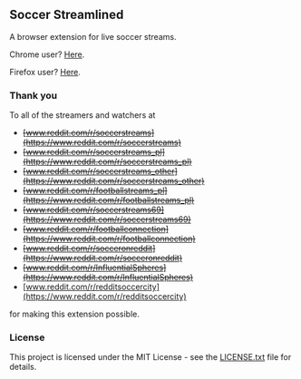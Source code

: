 ## Soccer Streamlined

A browser extension for live soccer streams. 

Chrome user? [Here](https://chrome.google.com/webstore/detail/soccer-streamlined/lcabedmhpejejhpjdfehcojabbdfihci).

Firefox user? [Here](https://addons.mozilla.org/en-US/firefox/addon/soccer-streamlined/).

### Thank you

To all of the streamers and watchers at 
* ~~[www.reddit.com/r/soccerstreams](https://www.reddit.com/r/soccerstreams)~~
* ~~[www.reddit.com/r/soccerstreams_pl](https://www.reddit.com/r/soccerstreams_pl)~~
* ~~[www.reddit.com/r/soccerstreams_other](https://www.reddit.com/r/soccerstreams_other)~~
* ~~[www.reddit.com/r/footballstreams_pl](https://www.reddit.com/r/footballstreams_pl)~~
* ~~[www.reddit.com/r/soccerstreams69](https://www.reddit.com/r/soccerstreams69)~~
* ~~[www.reddit.com/r/footballconnection](https://www.reddit.com/r/footballconnection)~~
* ~~[www.reddit.com/r/socceronreddit](https://www.reddit.com/r/socceronreddit)~~
* ~~[www.reddit.com/r/InfluentialSpheres](https://www.reddit.com/r/InfluentialSpheres)~~
* [www.reddit.com/r/redditsoccercity](https://www.reddit.com/r/redditsoccercity)


for making this extension possible.

### License

This project is licensed under the MIT License - see the [LICENSE.txt](LICENSE.txt) file for details.
